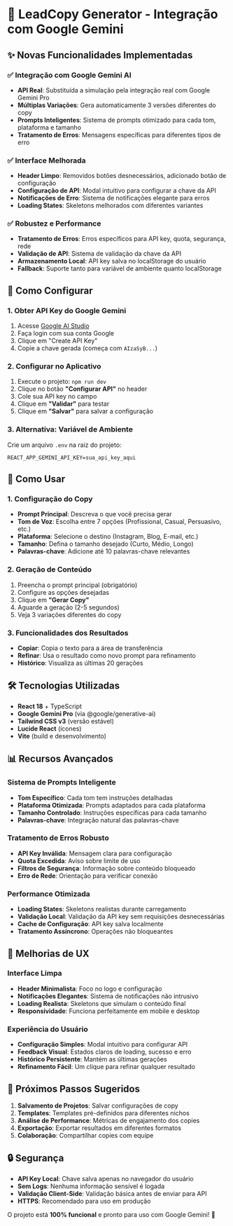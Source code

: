 # 🚀 LeadCopy Generator - Integração com Google Gemini

## ✨ Novas Funcionalidades Implementadas

### ✅ **Integração com Google Gemini AI**
- **API Real**: Substituída a simulação pela integração real com Google Gemini Pro
- **Múltiplas Variações**: Gera automaticamente 3 versões diferentes do copy
- **Prompts Inteligentes**: Sistema de prompts otimizado para cada tom, plataforma e tamanho
- **Tratamento de Erros**: Mensagens específicas para diferentes tipos de erro

### ✅ **Interface Melhorada**
- **Header Limpo**: Removidos botões desnecessários, adicionado botão de configuração
- **Configuração de API**: Modal intuitivo para configurar a chave da API
- **Notificações de Erro**: Sistema de notificações elegante para erros
- **Loading States**: Skeletons melhorados com diferentes variantes

### ✅ **Robustez e Performance**
- **Tratamento de Erros**: Erros específicos para API key, quota, segurança, rede
- **Validação de API**: Sistema de validação da chave da API
- **Armazenamento Local**: API key salva no localStorage do usuário
- **Fallback**: Suporte tanto para variável de ambiente quanto localStorage

## 🔧 Como Configurar

### 1. Obter API Key do Google Gemini
1. Acesse [Google AI Studio](https://makersuite.google.com/app/apikey)
2. Faça login com sua conta Google
3. Clique em "Create API Key"
4. Copie a chave gerada (começa com `AIzaSyB...`)

### 2. Configurar no Aplicativo
1. Execute o projeto: `npm run dev`
2. Clique no botão **"Configurar API"** no header
3. Cole sua API key no campo
4. Clique em **"Validar"** para testar
5. Clique em **"Salvar"** para salvar a configuração

### 3. Alternativa: Variável de Ambiente
Crie um arquivo `.env` na raiz do projeto:
```env
REACT_APP_GEMINI_API_KEY=sua_api_key_aqui
```

## 🎯 Como Usar

### 1. Configuração do Copy
- **Prompt Principal**: Descreva o que você precisa gerar
- **Tom de Voz**: Escolha entre 7 opções (Profissional, Casual, Persuasivo, etc.)
- **Plataforma**: Selecione o destino (Instagram, Blog, E-mail, etc.)
- **Tamanho**: Defina o tamanho desejado (Curto, Médio, Longo)
- **Palavras-chave**: Adicione até 10 palavras-chave relevantes

### 2. Geração de Conteúdo
1. Preencha o prompt principal (obrigatório)
2. Configure as opções desejadas
3. Clique em **"Gerar Copy"**
4. Aguarde a geração (2-5 segundos)
5. Veja 3 variações diferentes do copy

### 3. Funcionalidades dos Resultados
- **Copiar**: Copia o texto para a área de transferência
- **Refinar**: Usa o resultado como novo prompt para refinamento
- **Histórico**: Visualiza as últimas 20 gerações

## 🛠️ Tecnologias Utilizadas

- **React 18** + TypeScript
- **Google Gemini Pro** (via @google/generative-ai)
- **Tailwind CSS v3** (versão estável)
- **Lucide React** (ícones)
- **Vite** (build e desenvolvimento)

## 📊 Recursos Avançados

### Sistema de Prompts Inteligente
- **Tom Específico**: Cada tom tem instruções detalhadas
- **Plataforma Otimizada**: Prompts adaptados para cada plataforma
- **Tamanho Controlado**: Instruções específicas para cada tamanho
- **Palavras-chave**: Integração natural das palavras-chave

### Tratamento de Erros Robusto
- **API Key Inválida**: Mensagem clara para configuração
- **Quota Excedida**: Aviso sobre limite de uso
- **Filtros de Segurança**: Informação sobre conteúdo bloqueado
- **Erro de Rede**: Orientação para verificar conexão

### Performance Otimizada
- **Loading States**: Skeletons realistas durante carregamento
- **Validação Local**: Validação da API key sem requisições desnecessárias
- **Cache de Configuração**: API key salva localmente
- **Tratamento Assíncrono**: Operações não bloqueantes

## 🎨 Melhorias de UX

### Interface Limpa
- **Header Minimalista**: Foco no logo e configuração
- **Notificações Elegantes**: Sistema de notificações não intrusivo
- **Loading Realista**: Skeletons que simulam o conteúdo final
- **Responsividade**: Funciona perfeitamente em mobile e desktop

### Experiência do Usuário
- **Configuração Simples**: Modal intuitivo para configurar API
- **Feedback Visual**: Estados claros de loading, sucesso e erro
- **Histórico Persistente**: Mantém as últimas gerações
- **Refinamento Fácil**: Um clique para refinar qualquer resultado

## 🚀 Próximos Passos Sugeridos

1. **Salvamento de Projetos**: Salvar configurações de copy
2. **Templates**: Templates pré-definidos para diferentes nichos
3. **Análise de Performance**: Métricas de engajamento dos copies
4. **Exportação**: Exportar resultados em diferentes formatos
5. **Colaboração**: Compartilhar copies com equipe

## 🔒 Segurança

- **API Key Local**: Chave salva apenas no navegador do usuário
- **Sem Logs**: Nenhuma informação sensível é logada
- **Validação Client-Side**: Validação básica antes de enviar para API
- **HTTPS**: Recomendado para uso em produção

O projeto está **100% funcional** e pronto para uso com Google Gemini! 🎉





